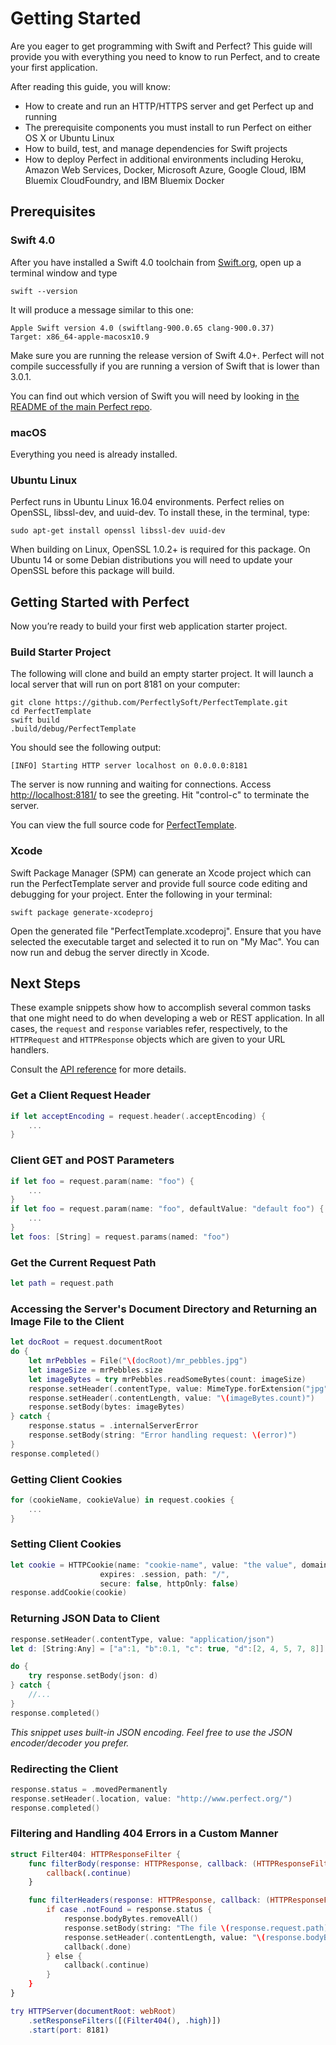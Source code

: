# Getting Started

Are you eager to get programming with Swift and Perfect? This guide will provide you with everything you need to know to run Perfect, and to create your first application.

After reading this guide, you will know:

- How to create and run an HTTP/HTTPS server and get Perfect up and running
- The prerequisite components you must install to run Perfect on either OS X or Ubuntu Linux
- How to build, test, and manage dependencies for Swift projects
- How to deploy Perfect in additional environments including Heroku, Amazon Web Services, Docker, Microsoft Azure, Google Cloud, IBM Bluemix CloudFoundry, and IBM Bluemix Docker

## Prerequisites

### Swift 4.0

After you have installed a Swift 4.0 toolchain from [Swift.org](https://swift.org/getting-started/), open up a terminal window and type
```
swift --version
```

It will produce a message similar to this one:

```
Apple Swift version 4.0 (swiftlang-900.0.65 clang-900.0.37)
Target: x86_64-apple-macosx10.9
```
Make sure you are running the release version of Swift 4.0+. Perfect will not compile successfully if you are running a version of Swift that is lower than 3.0.1.

You can find out which version of Swift you will need by looking in [the README of the main Perfect repo](https://github.com/PerfectlySoft/Perfect#compatibility-with-swift).

### macOS

Everything you need is already installed.

### Ubuntu Linux

Perfect runs in Ubuntu Linux 16.04 environments. Perfect relies on OpenSSL, libssl-dev, and uuid-dev. To install these, in the terminal, type:

```
sudo apt-get install openssl libssl-dev uuid-dev
```

When building on Linux, OpenSSL 1.0.2+ is required for this package. On Ubuntu 14 or some Debian distributions you will need to update your OpenSSL before this package will build.

## Getting Started with Perfect

Now you’re ready to build your first web application starter project.

### Build Starter Project

The following will clone and build an empty starter project. It will launch a local server that will run on port 8181 on your computer:

```
git clone https://github.com/PerfectlySoft/PerfectTemplate.git
cd PerfectTemplate
swift build
.build/debug/PerfectTemplate
```

You should see the following output:

```
[INFO] Starting HTTP server localhost on 0.0.0.0:8181
```

The server is now running and waiting for connections. Access [http://localhost:8181/](http://127.0.0.1:8181/) to see the greeting. Hit "control-c" to terminate the server.

You can view the full source code for [PerfectTemplate](https://github.com/PerfectlySoft/PerfectTemplate).

### Xcode

Swift Package Manager (SPM) can generate an Xcode project which can run the PerfectTemplate server and provide full source code editing and debugging for your project. Enter the following in your terminal:

```
swift package generate-xcodeproj
```

Open the generated file "PerfectTemplate.xcodeproj". Ensure that you have selected the executable target and selected it to run on "My Mac". You can now run and debug the server directly in Xcode.

## Next Steps

These example snippets show how to accomplish several common tasks that one might need to do when developing a web or REST application. In all cases, the ```request``` and ```response``` variables refer, respectively, to the ```HTTPRequest``` and ```HTTPResponse``` objects which are given to your URL handlers.

Consult the [API reference](https://perfect.org/docs/api.html) for more details.

### Get a Client Request Header

```swift
if let acceptEncoding = request.header(.acceptEncoding) {
	...
}
```

### Client GET and POST Parameters

```swift
if let foo = request.param(name: "foo") {
	...
}
if let foo = request.param(name: "foo", defaultValue: "default foo") {
	...
}
let foos: [String] = request.params(named: "foo")
```

### Get the Current Request Path

```swift
let path = request.path
```

### Accessing the Server's Document Directory and Returning an Image File to the Client

```swift
let docRoot = request.documentRoot
do {
    let mrPebbles = File("\(docRoot)/mr_pebbles.jpg")
    let imageSize = mrPebbles.size
    let imageBytes = try mrPebbles.readSomeBytes(count: imageSize)
    response.setHeader(.contentType, value: MimeType.forExtension("jpg"))
    response.setHeader(.contentLength, value: "\(imageBytes.count)")
    response.setBody(bytes: imageBytes)
} catch {
    response.status = .internalServerError
    response.setBody(string: "Error handling request: \(error)")
}
response.completed()
```

### Getting Client Cookies

```swift
for (cookieName, cookieValue) in request.cookies {
	...
}
```

### Setting Client Cookies

```swift
let cookie = HTTPCookie(name: "cookie-name", value: "the value", domain: nil,
                    expires: .session, path: "/",
                    secure: false, httpOnly: false)
response.addCookie(cookie)
```

### Returning JSON Data to Client

```swift
response.setHeader(.contentType, value: "application/json")
let d: [String:Any] = ["a":1, "b":0.1, "c": true, "d":[2, 4, 5, 7, 8]]

do {
    try response.setBody(json: d)
} catch {
    //...
}
response.completed()
```
*This snippet uses built-in JSON encoding. Feel free to use the JSON encoder/decoder you prefer.*

### Redirecting the Client

```swift
response.status = .movedPermanently
response.setHeader(.location, value: "http://www.perfect.org/")
response.completed()
```

### Filtering and Handling 404 Errors in a Custom Manner

```swift
struct Filter404: HTTPResponseFilter {
	func filterBody(response: HTTPResponse, callback: (HTTPResponseFilterResult) -> ()) {
		callback(.continue)
	}

	func filterHeaders(response: HTTPResponse, callback: (HTTPResponseFilterResult) -> ()) {
		if case .notFound = response.status {
			response.bodyBytes.removeAll()
			response.setBody(string: "The file \(response.request.path) was not found.")
			response.setHeader(.contentLength, value: "\(response.bodyBytes.count)")
			callback(.done)
		} else {
			callback(.continue)
		}
	}
}

try HTTPServer(documentRoot: webRoot)
	.setResponseFilters([(Filter404(), .high)])
	.start(port: 8181)
```
